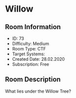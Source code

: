 ﻿# Willow

## Room Information
- ID: 73
- Difficulty: Medium
- Room Type: CTF
- Target Systems: 
- Created Date: 28.02.2020
- Subscription: Free

## Room Description
What lies under the Willow Tree?
